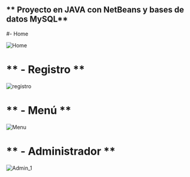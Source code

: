 ## ** Proyecto en JAVA con NetBeans y bases de datos MySQL**

#- Home


![Home](https://user-images.githubusercontent.com/21206529/152626392-44941ee4-de47-4144-bc35-9b5bc942cc23.png)

# ** - Registro **


![registro](https://user-images.githubusercontent.com/21206529/152626412-735b75e1-e3b0-42b3-b898-7223c43f86e1.png)

# ** - Menú **


![Menu](https://user-images.githubusercontent.com/21206529/152626432-8f30aede-2bb0-4ab3-9d0c-093639aa2852.png)

# ** - Administrador **



![Admin_1](https://user-images.githubusercontent.com/21206529/152626438-974eed3e-096b-47d8-9ee2-968453f4773d.png)
